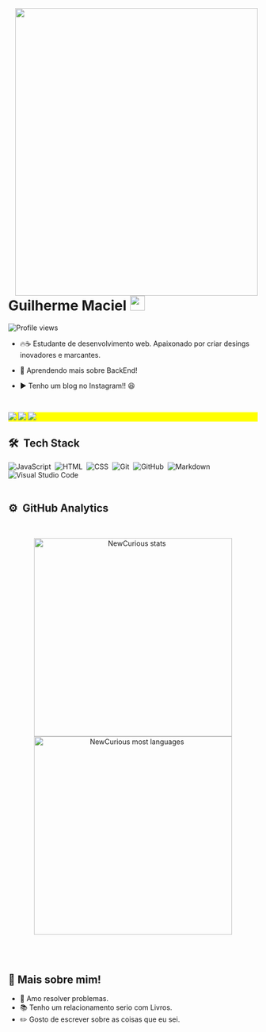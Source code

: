 <img align="right" width="490em" height="580em" src="https://raw.githubusercontent.com/gist/NewCurious/8fa7f6915b7395b584b50f0e970c8f86/raw/909555a201c6ea789e827182c5d8bfe7d91ccb4b/CardProfile.svg"/>
<br><br>


<h1 align="left">Guilherme Maciel <img src="https://emojis.slackmojis.com/emojis/images/1531849430/4246/blob-sunglasses.gif?1531849430" width="30"/></h1>
<p align="left"> <img src="https://komarev.com/ghpvc/?username=NewCurious&color=red" alt="Profile views" /> </p>

- 🔥:coffee: Estudante de desenvolvimento web. Apaixonado por criar desings inovadores e marcantes.
- :closed_book: Aprendendo mais sobre BackEnd!

- ▶️ Tenho um blog no Instagram!! 😆

<br>
<p align="left" style="background:yellow">
<a href="https://www.linkedin.com/in/guilherme-maciel-84094a186/" target="_blank"><img src="https://img.shields.io/badge/-LinkedIn-%230077B5?style=for-the-badge&logo=linkedin&logoColor=white" target="_blank"></a>
<a href = "guilherme.maciel.rocha@outlook.com"><img src="https://img.shields.io/badge/Gmail-D14836?style=for-the-badge&logo=gmail&logoColor=white"></a>
<a href="https://www.instagram.com/techblog.ui/?hl=pt-br" target="_blank"><img src="https://img.shields.io/badge/-Instagram-%23E4405F?style=for-the-badge&logo=instagram&logoColor=white" target="_blank"></a>
<br>

## 🛠 &nbsp;Tech Stack

![JavaScript](https://img.shields.io/badge/-JavaScript-05122A?style=flat&logo=javascript)&nbsp;
![HTML](https://img.shields.io/badge/-HTML-05122A?style=flat&logo=HTML5)&nbsp;
![CSS](https://img.shields.io/badge/-CSS-05122A?style=flat&logo=CSS3&logoColor=1572B6)&nbsp;
![Git](https://img.shields.io/badge/-Git-05122A?style=flat&logo=git)&nbsp;
![GitHub](https://img.shields.io/badge/-GitHub-05122A?style=flat&logo=github)&nbsp;
![Markdown](https://img.shields.io/badge/-Markdown-05122A?style=flat&logo=markdown)&nbsp;
![Visual Studio Code](https://img.shields.io/badge/-Visual%20Studio%20Code-05122A?style=flat&logo=visual-studio-code&logoColor=007ACC)&nbsp;
<br><br>

## ⚙️ &nbsp;GitHub Analytics
<br>
<p align="center">
<img width="400em" src="https://github-readme-stats.vercel.app/api?username=NewCurious&show_icons=true&theme=tokyonight" alt="NewCurious stats"/>
<img width="400em" src="https://github-readme-stats.vercel.app/api/top-langs/?username=NewCurious&layout=compact&theme=tokyonight" alt="NewCurious most languages"/>
</p>
<br><br>

 <h2 align="left"> 📖  Mais sobre mim!</h2>


- 🖤 Amo resolver problemas.
- 📚 Tenho um relacionamento serio com Livros. 
- ✏️ Gosto de escrever sobre as coisas que eu sei.
